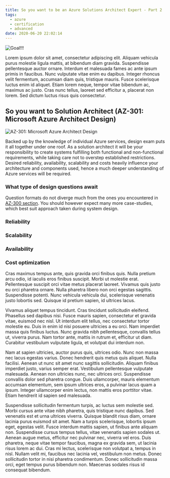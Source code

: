 ```yaml
---
title: So you want to be an Azure Solutions Architect Expert - Part 2
tags:
  - azure
  - certification
  - advanced
date: 2020-06-20 22:02:14
---
```


![Goal!!!](https://www.thomasmaurer.ch/wp-content/uploads/2019/01/Azure-Solutions-Architect-Expert.jpg)

Lorem ipsum dolor sit amet, consectetur adipiscing elit. Aliquam vehicula purus molestie ligula mattis, at bibendum diam gravida. Suspendisse pellentesque auctor ornare. Interdum et malesuada fames ac ante ipsum primis in faucibus. Nunc vulputate vitae enim eu dapibus. Integer rhoncus velit fermentum, accumsan diam quis, tristique mauris. Fusce scelerisque luctus enim id aliquet. Etiam lorem neque, tempor vitae bibendum ac, maximus ac justo. Cras nunc tellus, laoreet sed efficitur a, placerat non lorem. Sed dictum luctus risus quis consectetur.

<!-- more -->

## So you want to Solution Architect (AZ-301: Microsoft Azure Architect Design)

![AZ-301: Microsoft Azure Architect Design](https://img-a.udemycdn.com/course/750x422/2375594_e17b.jpg)

Backed up by the knowledge of individual Azure services, design exam puts it all together under one roof. As a solution architect it will be your responsibility to create systems fulfilling both functional and non-functional requirements, while taking care not to overstep established restrictions. Desired reliability, availability, scalability and costs heavily influence your architecture and components used, hence a much deeper understanding of Azure services will be required.

### What type of design questions await

Question formats do not diverge much from the ones you encountered in [AZ-300 section](#What-type-of-technology-questions-await). You should however expect many more case-studies, which best suit approach taken during system design.

### Reliability

### Scalability

### Availability

### Cost optimization

Cras maximus tempus ante, quis gravida orci finibus quis. Nulla pretium arcu odio, id iaculis eros finibus suscipit. Morbi ut molestie erat. Pellentesque suscipit orci vitae metus placerat laoreet. Vivamus quis justo eu orci pharetra ornare. Nulla pharetra libero non orci egestas sagittis. Suspendisse potenti. Nunc vehicula vehicula dui, scelerisque venenatis justo lobortis sed. Quisque id pretium sapien, id ultrices lacus.

Vivamus aliquet tempus tincidunt. Cras tincidunt sollicitudin eleifend. Phasellus sed dapibus nisi. Fusce mauris sapien, consectetur et gravida vitae, euismod nec nisl. Ut interdum elit tellus, nec consectetur tortor molestie eu. Duis in enim id nisi posuere ultricies a eu orci. Nam imperdiet massa quis finibus luctus. Nunc gravida nibh pellentesque, convallis tellus ut, viverra purus. Nam tortor ante, mattis in rutrum et, efficitur ut diam. Curabitur vestibulum vulputate ligula, et volutpat dui interdum non.

Nam at sapien ultricies, auctor purus quis, ultrices odio. Nunc non massa nec lacus egestas varius. Donec hendrerit quis metus quis aliquet. Nulla facilisi. Aenean ut nunc sit amet nunc sagittis sollicitudin. Aliquam finibus imperdiet justo, varius semper erat. Vestibulum pellentesque vulputate malesuada. Aenean non ultricies nunc, nec ultrices orci. Suspendisse convallis dolor sed pharetra congue. Duis ullamcorper, mauris elementum accumsan elementum, sem ipsum ultrices eros, a pulvinar lacus quam a ipsum. Integer ullamcorper enim lectus, non mattis eros porttitor vitae. Etiam hendrerit id sapien sed malesuada.

Suspendisse sollicitudin fermentum turpis, ac luctus sem molestie sed. Morbi cursus ante vitae nibh pharetra, quis tristique nunc dapibus. Sed venenatis est et urna ultrices viverra. Quisque blandit risus diam, ornare lacinia purus euismod sit amet. Nam a turpis scelerisque, lobortis ipsum eget, egestas velit. Fusce interdum mattis sapien, ut finibus ante aliquam non. Suspendisse cursus tempus tellus, vitae venenatis sapien sodales ut. Aenean augue metus, efficitur nec pulvinar nec, viverra vel eros. Duis pharetra, neque vitae tempor faucibus, magna ex gravida sem, ut lacinia risus lorem ac dui. Cras mi lectus, scelerisque non volutpat a, tempus in nisl. Nullam velit mi, faucibus nec lacinia vel, vestibulum non metus. Donec sollicitudin tortor in nisi pharetra condimentum. Donec sollicitudin massa orci, eget tempus purus bibendum non. Maecenas sodales risus id consequat bibendum.
